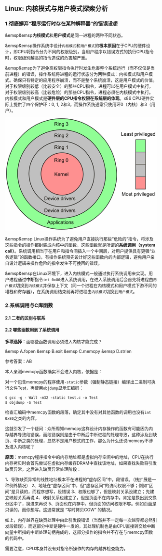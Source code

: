 ## Linux: 内核模式与用户模式探索分析

### 1.彻底摒弃“程序运行时存在某种解释器”的错误设想

&emsp&emsp**内核模式**和**用户模式**是同一进程的两种不同状态。

&emsp&emsp操作系统中设计`内核模式`和`用户模式`的**根本原因**在于CPU的硬件设计，即CPU将指令分为不同的权限级别，当用户程序以错误方式的执行CPU指令时，权限级别越高的指令造成的危害越严重。

&emsp&emsp为了避免高权限指令执行时发生危害整个系统运行（而不仅仅是当前进程）的错误，操作系统将进程的运行状态分为两种模式：内核模式和用户模式。确保只有特定的应用程序崩溃，而不是整个系统崩溃，这是用户模式的价值。对于权限级别较低（比较安全）的那些CPU指令，进程可以在用户模式中执行，对于权限级别较高（比较危险）的那些CPU指令，进程必须在内核模式中执行。内核模式和用户模式是**硬件层的CPU指令权限在系统层的体现**。x86 CPU硬件实际上提供了四个保护环：0, 1, 2和3，而操作系统通常只使用环0（内核）和3（用户）。

![](/assets/lin020_001.png)

&emsp&emsp Linux操作系统为了避免用户直接执行那些“危险的”指令，将涉及这些指令的操作都封装成内核中的函数，这些函数就是所谓的**系统调用（system call）**。系统调用相当于在用户和指令间插入一个中间层，对用户提供具有更强“业务逻辑”的函数接口，有操作系统预先设计好这些函数内的内部逻辑，避免用户亲自设计逻辑来操作危险的指令发生不可挽回的错误。

&emsp&emsp在Linux环境下，进入内核模式一般通过执行系统调用来实现。用户进程通过**中断**指令`int 0x80`进入系统调用，在进入系统调用后会首先将进程由`用户模式`切换到`内核模式`并保存上下文（同一个进程在内核模式和用户模式下游不同的堆栈和寄存器），在系统调用结束前再将进程由`内核模式`切换到`用户模式`。

### 2.系统调用与C库函数

#### 2.1 二者的区别与联系



#### 2.2 哪些函数用到了系统调用

**多项选择**：面哪些函数调用必须进入内核才能完成？

&emsp A.fopen
&emsp B.exit
&emsp C.memcpy
&emsp D.strlen

参考答案：AB

本人亲测memcpy函数确实不会进入内核，依据是：

对一个包含memcpy的程序使用`-static`参数（强制静态链接）编译出二进制可执行文件Test，再使用`objdump`显示汇编码：

```shell
$ gcc -g - Wall -m32 -static test.c -o Test
$ objdump -S Test
```

检查汇编码中memcpy函数的段落，确定其中没有对其他函数的调用也没有`int 0x80`之类的内容。

这就引发了一个疑问：众所周知memcpy这样设计内存操作的函数有可能因为内存越界导致段错误，而段错误则是由于中断后中断进程的处理导致，这种涉及到缺页、中断之类的处理，显然不是用户模式的工作，那么为什么还说memcpy不涉及进入内核呢？

**原因**：memcpy程序指令中的内存地址都是虚拟内存空间中的地址，CPU在执行内存拷贝时会首先尝试在虚拟内存缓存DRAM中查找该地址，如果查找失败将引发缺页异常，之后进入缺页异常处理阶段：

1、导致缺页异常的线性地址根本不在进程的“虚存区间”中，段错误。（栈扩展是一种例外情况）
2、地址在“虚存区间”中，但“虚存区间”的访问权限不够；例如“区间”是只读的，而程序想写，段错误
3、权限也够了，但是映射关系没建立；先建立映射关系再说
4、映射关系也建立了，但是页面不在内存中。肯定是换出到交换分区中了，换进来再说
5、页面也在内存中。但页面的访问权限不够。例如页面是只读的，而你想写。这通常就是 “写时拷贝COW” 的情况。

如上，内存越界在缺页处理中由此引发段错误（当然并不一定每一次越界都必然引发段错误），而这部分中断是硬件一发的，其处理机制也是由CPU直接转交给中断向量中所指的中断处理句柄完成的，这部分操作的指令并不存在与memcpy函数的代码中。

需要注意，CPU本身并没有对指令所操作的内存的越界检查能力。